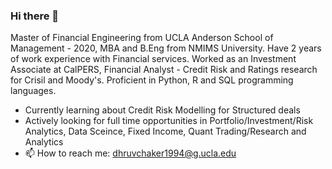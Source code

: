 ### Hi there 👋

Master of Financial Engineering from UCLA Anderson School of Management - 2020, MBA and B.Eng from NMIMS University. Have 2 years of work experience with Financial services. Worked as an Investment Associate at CalPERS, Financial Analyst - Credit Risk and Ratings research for Crisil and Moody's. Proficient in Python, R and SQL programming languages. 

- Currently learning about Credit Risk Modelling for Structured deals
- Actively looking for full time opportunities in Portfolio/Investment/Risk Analytics, Data Sceince, Fixed Income, Quant Trading/Research and Analytics
- 📫 How to reach me: dhruvchaker1994@g.ucla.edu
